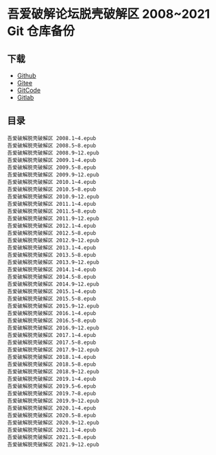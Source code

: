 # 吾爱破解论坛脱壳破解区 2008~2021 Git 仓库备份

## 下载

+   [Github](https://github.com/it-ebooks-0/52pojie-2008-2021)
+   [Gitee](https://gitee.com/it-ebooks/52pojie-2008-2021)
+   [GitCode](https://gitcode.net/apachecn/52pojie-2008-2021)
+   [Gitlab](https://gitlab.com/it-ebooks/52pojie-2008-2021)

## 目录

```
吾爱破解脱壳破解区 2008.1~4.epub
吾爱破解脱壳破解区 2008.5~8.epub
吾爱破解脱壳破解区 2008.9~12.epub
吾爱破解脱壳破解区 2009.1~4.epub
吾爱破解脱壳破解区 2009.5~8.epub
吾爱破解脱壳破解区 2009.9~12.epub
吾爱破解脱壳破解区 2010.1~4.epub
吾爱破解脱壳破解区 2010.5~8.epub
吾爱破解脱壳破解区 2010.9~12.epub
吾爱破解脱壳破解区 2011.1~4.epub
吾爱破解脱壳破解区 2011.5~8.epub
吾爱破解脱壳破解区 2011.9~12.epub
吾爱破解脱壳破解区 2012.1~4.epub
吾爱破解脱壳破解区 2012.5~8.epub
吾爱破解脱壳破解区 2012.9~12.epub
吾爱破解脱壳破解区 2013.1~4.epub
吾爱破解脱壳破解区 2013.5~8.epub
吾爱破解脱壳破解区 2013.9~12.epub
吾爱破解脱壳破解区 2014.1~4.epub
吾爱破解脱壳破解区 2014.5~8.epub
吾爱破解脱壳破解区 2014.9~12.epub
吾爱破解脱壳破解区 2015.1~4.epub
吾爱破解脱壳破解区 2015.5~8.epub
吾爱破解脱壳破解区 2015.9~12.epub
吾爱破解脱壳破解区 2016.1~4.epub
吾爱破解脱壳破解区 2016.5~8.epub
吾爱破解脱壳破解区 2016.9~12.epub
吾爱破解脱壳破解区 2017.1~4.epub
吾爱破解脱壳破解区 2017.5~8.epub
吾爱破解脱壳破解区 2017.9~12.epub
吾爱破解脱壳破解区 2018.1~4.epub
吾爱破解脱壳破解区 2018.5~8.epub
吾爱破解脱壳破解区 2018.9~12.epub
吾爱破解脱壳破解区 2019.1~4.epub
吾爱破解脱壳破解区 2019.5~6.epub
吾爱破解脱壳破解区 2019.7~8.epub
吾爱破解脱壳破解区 2019.9~12.epub
吾爱破解脱壳破解区 2020.1~4.epub
吾爱破解脱壳破解区 2020.5~8.epub
吾爱破解脱壳破解区 2020.9~12.epub
吾爱破解脱壳破解区 2021.1~4.epub
吾爱破解脱壳破解区 2021.5~8.epub
吾爱破解脱壳破解区 2021.9~12.epub
```